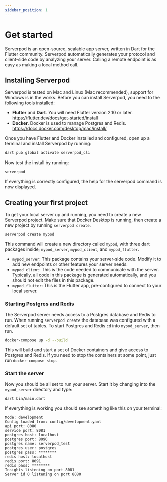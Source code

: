 ```yaml
---
sidebar_position: 1
---
```


# Get started
Serverpod is an open-source, scalable app server, written in Dart for the Flutter community. Serverpod automatically generates your protocol and client-side code by analyzing your server. Calling a remote endpoint is as easy as making a local method call.

## Installing Serverpod
Serverpod is tested on Mac and Linux (Mac recommended), support for Windows is in the works. Before you can install Serverpod, you need to the following tools installed:
- __Flutter__ and __Dart__. You will need Flutter version 2.10 or later. https://flutter.dev/docs/get-started/install
- __Docker__. Docker is used to manage Postgres and Redis. https://docs.docker.com/desktop/mac/install/

Once you have Flutter and Docker installed and configured, open up a terminal and install Serverpod by running:

```sh
dart pub global activate serverpod_cli
```

Now test the install by running:

```sh
serverpod
```

If everything is correctly configured, the help for the serverpod command is now displayed.

## Creating your first project
To get your local server up and running, you need to create a new Serverpod project. Make sure that Docker Desktop is running, then create a new project by running `serverpod create`.

```sh
serverpod create mypod
```

This command will create a new directory called `mypod`, with three dart packages inside; `mypod_server`, `mypod_client`, and `mypod_flutter`.

- `mypod_server`: This package contains your server-side code. Modify it to add new endpoints or other features your server needs.
- `mypod_client`: This is the code needed to communicate with the server. Typically, all code in this package is generated automatically, and you should not edit the files in this package.
- `mypod_flutter`: This is the Flutter app, pre-configured to connect to your local server.

### Starting Postgres and Redis
The Serverpod server needs access to a Postgres database and Redis to run. When running `serverpod create` the database was configured with a default set of tables. To start Postgres and Redis `cd` into `mypod_server`, then run.

```sh
docker-compose up -d --build
```

This will build and start a set of Docker containers and give access to Postgres and Redis. If you need to stop the containers at some point, just run `docker-compose stop`.

### Start the server
Now you should be all set to run your server. Start it by changing into the `mypod_server` directory and type:

```sh
dart bin/main.dart
```

If everything is working you should see something like this on your terminal:

```
Mode: development
Config loaded from: config/development.yaml
api port: 8080
service port: 8081
postgres host: localhost
postgres port: 8090
postgres name: serverpod_test
postgres user: postgres
postgres pass: ********
redis host: localhost
redis port: 8091
redis pass: ********
Insights listening on port 8081
Server id 0 listening on port 8080
```
